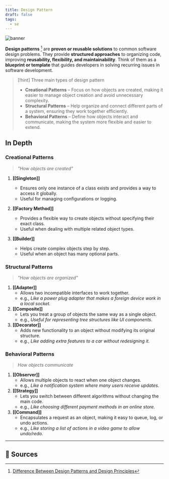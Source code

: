```yaml
---
title: Design Pattern
draft: false
tags:
  - se
---
```


![banner](https://images.unsplash.com/photo-1559644705-15d30e582900?w=500&auto=format&fit=crop&q=60&ixlib=rb-4.0.3&ixid=M3wxMjA3fDB8MHxzZWFyY2h8MTF8fHBhdHRlcm58ZW58MHx8MHx8fDA%3D)

**Design patterns** [^1] are **proven or reusable solutions** to common software design problems. They provide **structured approaches** to organizing code, improving **reusability, flexibility, and maintainability**. Think of them as a **blueprint or template** that guides developers in solving recurring issues in software development.

> [!hint] Three main types of design pattern
>
> - **Creational Patterns** – Focus on how objects are created, making it easier to manage object creation and avoid unnecessary complexity.
> - **Structural Patterns** – Help organize and connect different parts of a system, ensuring they work together efficiently.
> - **Behavioral Patterns** – Define how objects interact and communicate, making the system more flexible and easier to extend.

## In Depth

### **Creational Patterns**

> *"How objects are created"*

1. **[[Singleton]]**
    - Ensures only one instance of a class exists and provides a way to access it globally.
    - Useful for managing configurations or logging.

2. **[[Factory Method]]**
    - Provides a flexible way to create objects without specifying their exact class.
    - Useful when dealing with multiple related object types.

3. **[[Builder]]**
    - Helps create complex objects step by step.
    - Useful when an object has many optional parts.

### **Structural Patterns**

> *"How objects are organized"*

1. **[[Adapter]]**
    - Allows two incompatible interfaces to work together.
    - e.g., *Like a power plug adapter that makes a foreign device work in a local socket.*
2. **[[Composite]]**
    - Lets you treat a group of objects the same way as a single object.
    - e.g., *Useful for representing tree structures like UI components.*
3. **[[Decorator]]**
    - Adds new functionality to an object without modifying its original structure.
    - e.g., *Like adding extra features to a car without redesigning it.*

### **Behavioral Patterns** 

> *How objects communicate*

1. **[[Observer]]**
    - Allows multiple objects to react when one object changes.
    - e.g., *Like a notification system where many users receive updates.*
2. **[[Strategy]]**
    - Lets you switch between different algorithms without changing the main code.
    - e.g., *Like choosing different payment methods in an online store.*
3. **[[Command]]**
    - Encapsulates a request as an object, making it easy to queue, log, or undo actions.
    - e.g., *Like storing a list of actions in a video game to allow undo/redo.*

---

## 🔗 Sources

[^1]: [Difference Between Design Patterns and Design Principles](https://www.codepattern.net/Blog/post/difference-between-design-patterns-and-design-principles)